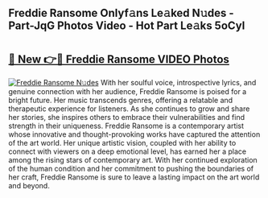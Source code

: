 ## Freddie Ransome Onlyf𝚊ns Le𝚊ked N𝚞des - Part-JqG Photos Video - Hot Part Le𝚊ks 5oCyl

# <h2><a href="http://ab47535.deff.icu/?id=Freddie+Ransome">🔗 New 👉🔴 Freddie Ransome VIDEO Photos</a></h2>

[![Freddie Ransome N𝚞des](https://i.imgur.com/rIISA9y.gif)](http://ab47535.deff.icu/?id=Freddie+Ransome)
With her soulful voice, introspective lyrics, and genuine connection with her audience, Freddie Ransome is poised for a bright future. Her music transcends genres, offering a relatable and therapeutic experience for listeners. As she continues to grow and share her stories, she inspires others to embrace their vulnerabilities and find strength in their uniqueness. Freddie Ransome is a contemporary artist whose innovative and thought-provoking works have captured the attention of the art world. Her unique artistic vision, coupled with her ability to connect with viewers on a deep emotional level, has earned her a place among the rising stars of contemporary art. With her continued exploration of the human condition and her commitment to pushing the boundaries of her craft, Freddie Ransome is sure to leave a lasting impact on the art world and beyond.
